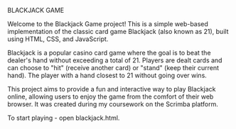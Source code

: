 BLACKJACK GAME 

Welcome to the Blackjack Game project! This is a simple web-based implementation of the classic card game Blackjack (also known as 21), built using HTML, CSS, and JavaScript.


Blackjack is a popular casino card game where the goal is to beat the dealer's hand without exceeding a total of 21. Players are dealt cards and can choose to "hit" (receive another card) or "stand" (keep their current hand). The player with a hand closest to 21 without going over wins.

This project aims to provide a fun and interactive way to play Blackjack online, allowing users to enjoy the game from the comfort of their web browser.
It was created during my coursework on the Scrimba platform.

To start playing - open blackjack.html.